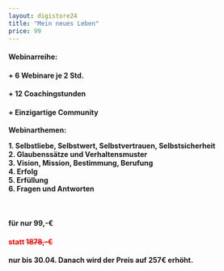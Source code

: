 ```yaml
---
layout: digistore24
title: "Mein neues Leben"
price: 99
---
```

<h4><strong>Webinarreihe:</strong></h4>
<h4><strong>+ 6 Webinare je 2 Std.</strong></h4>
<h4><strong>+ 12 Coachingstunden</strong></h4>
<h4><strong>+ Einzigartige Community</strong></h4>
<p><strong>Webinarthemen:</strong></p>
<p><strong>1. Selbstliebe, Selbstwert, Selbstvertrauen, Selbstsicherheit<br>2. Glaubenss&#xE4;tze und Verhaltensmuster<br>3. Vision, Mission, Bestimmung, Berufung<br>4. Erfolg<br>5. Erf&#xFC;llung<br>6. Fragen und Antworten</strong></p>
<p>&#xA0;</p>
<h4><strong>f&#xFC;r nur 99,-&#x20AC;</strong></h4>
<h4><strong><span style="color:#ff0000;">statt <del>1878,-&#x20AC;</del></span></strong></h4>
<h4><strong>nur bis 30.04. Danach wird der Preis auf 257&#x20AC; erh&#xF6;ht.</strong></h4>
<p>&#xA0;</p>